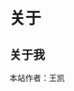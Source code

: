 # 关于


## 关于我

本站作者：王凯

<script type="text/javascript" id="clustrmaps" src="//cdn.clustrmaps.com/map_v2.js?cl=2d78ad&w=a&t=tt&d=12Mr6UMModV5rwVlRSIDQ0MYlaZ_Hp2Vi3kkJ_m7EEw&co=ffffff&ct=2d78ad&cmo=3acc3a&cmn=ff5353"></script>

